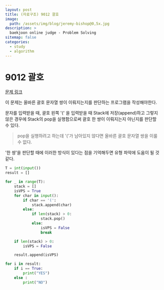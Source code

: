 ```yaml
---
layout: post
title: (자료구조) 9012 괄호
image:
  path: /assets/img/blog/jeremy-bishop@0,5x.jpg
description: >
  baekjoon online judge - Problem Solving
sitemap: false
categories:
  - study
  - algorithm
---
```


# 9012 괄호

[문제 링크](boj.kr/9012)


이 문제는 올바른 괄호 문자열 쌍이 이뤄지는지를 판단하는 프로그램을 작성해야한다.

문자를 입력받을 때, 괄호 왼쪽 '(' 을 입력받을 때 Stack에 저장(append)하고 그렇지 않은 경우에 Stack의 pop을 실행함으로써 괄호 한 쌍이 이뤄지는지 아닌지를 판단할 수 있다.
> pop을 실행하려고 하는데 '('가 남아있지 않다면 올바른 괄호 문자열 쌍을 이룰 수 없다.


'한 쌍'을 판단할 때에 이러한 방식이 있다는 점을 기억해두면 유형 파악에 도움이 될 것 같다.
```python
T = int(input())
result = []

for _ in range(T):
    stack = []
    isVPS = True
    for char in input():
        if char == '(':
            stack.append(char)
        else:
            if len(stack) > 0:
                stack.pop()
            else:
                isVPS = False
                break

    if len(stack) > 0:
        isVPS = False

    result.append(isVPS)

for i in result:
    if i == True:
        print("YES")
    else :
        print("NO")
```
